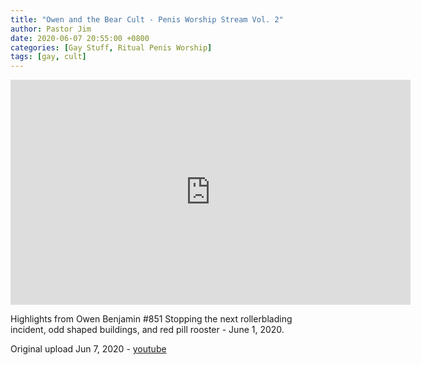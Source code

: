 ```yaml
---
title: "Owen and the Bear Cult - Penis Worship Stream Vol. 2"
author: Pastor Jim
date: 2020-06-07 20:55:00 +0800
categories: [Gay Stuff, Ritual Penis Worship]
tags: [gay, cult]
---
```


<iframe width="640" height="360" scrolling="no" frameborder="0" style="border: none;" src="https://www.bitchute.com/embed/KJAKRIX8Q6Iz/"></iframe>

Highlights from Owen Benjamin #851 Stopping the next rollerblading incident, odd shaped buildings, and red pill rooster - June 1, 2020.

Original upload Jun 7, 2020 - [youtube](https://youtu.be/Q7Em6t86wbg)

